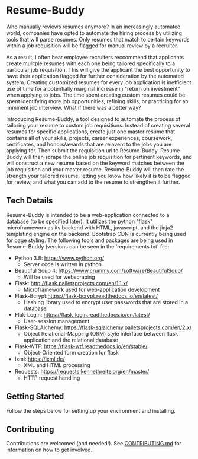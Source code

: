 # Resume-Buddy
Who manually reviews resumes anymore? In an increasingly automated world, companies have opted to automate the hiring process by utilizing tools that will parse resumes. Only resumes that match to certain keywords within a job requisition will be flagged for manual review by a recruiter.  
  
As a result, I often hear employee recruiters reccommend that applicants create mulitple resumes with each one being tailored specifically to a particular job requisition. This will give the applicant the best opportunity to have their application flagged for further consideration by the automated system. Creating customized resumes for every job application is inefficient use of time for a potentially marginal increase in "return on investment" when applying to jobs. The time spent creating custom resumes could be spent identifying more job opportunities, refining skills, or practicing for an imminent job interview. What if there was a better way?  
  
Introducing Resume-Buddy, a tool designed to automate the process of tailoring your resume to custom job requisitions. Instead of creating several resumes for specific applications, create just one master resume that contains all of your skills, projects, career experiences, coursework, certificates, and honors/awards that are relavent to the jobs you are applying for. Then submit the requisition url to Resume-Buddy. Resume-Buddy will then scrape the online job requisition for pertinent keywords, and will construct a new resume based on the keyword matches between the job requisition and your master resume. Resume-Buddy will then rate the strength your tailored resume, letting you know how likely it is to be flagged for review, and what you can add to the resume to strengthen it further.  
  
## Tech Details
Resume-Buddy is intended to be a web-application connected to a database (to be specified later). It utilizes the python "flask" microframework as its backend with HTML, javascript, and the jinja2 templating engine on the backend. Bootstrap CDN is currently being used for page styling. The following tools and packages are being used in Resume-Buddy (versions can be seen in the 'requirements.txt' file:  
* Python 3.8: https://www.python.org/
  * Server code is written in python  
* Beautiful Soup 4: https://www.crummy.com/software/BeautifulSoup/
  * Will be used for webscraping  
* Flask: http://flask.palletsprojects.com/en/1.1.x/
  * Microframework used for web-application development  
* Flask-Bcrypt:https://flask-bcrypt.readthedocs.io/en/latest/
  * Hashing library used to encrypt user passwords that are stored in a database  
* Flak-Login: https://flask-login.readthedocs.io/en/latest/
  * User-session management  
* Flask-SQLAlchemy: https://flask-sqlalchemy.palletsprojects.com/en/2.x/
  * Object Relational-Mapping (ORM) style interface between flask application and the relational database  
* Flask-WTF: https://flask-wtf.readthedocs.io/en/stable/
  * Object-Oriented form creation for flask  
* lxml: https://lxml.de/
  * XML and HTML processing  
* Requests: https://requests.kennethreitz.org/en/master/
  * HTTP request handling  
  
## Getting Started  
Follow the steps below for setting up your environment and installing.  
  
## Contributing 
Contributions are welcomed (and needed!). See [CONTRIBUTING.md](CONTRIBUTING.md) for information on how to get involved.
